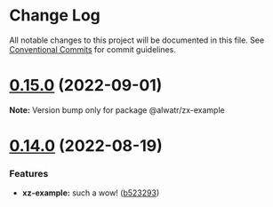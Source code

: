 # Change Log

All notable changes to this project will be documented in this file.
See [Conventional Commits](https://conventionalcommits.org) for commit guidelines.

# [0.15.0](https://github.com/AliMD/alwatr/compare/v0.14.0...v0.15.0) (2022-09-01)

**Note:** Version bump only for package @alwatr/zx-example





# [0.14.0](https://github.com/AliMD/alwatr/compare/v0.13.0...v0.14.0) (2022-08-19)

### Features

- **xz-example:** such a wow! ([b523293](https://github.com/AliMD/alwatr/commit/b5232932f3b17a39993fbb1a102c58daeef273f7))

